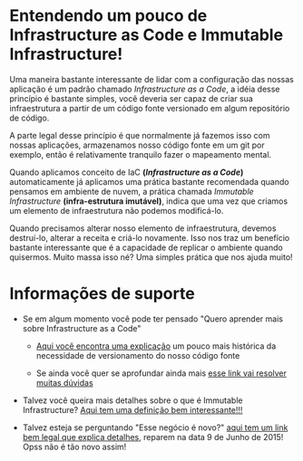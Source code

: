 # Entendendo um pouco de Infrastructure as Code e Immutable Infrastructure!

Uma maneira bastante interessante de lidar com a configuração das nossas aplicação é um padrão chamado
_Infrastructure as a Code_, a idéia desse princípio é bastante simples, você deveria ser capaz de criar
sua infraestrutura a partir de um código fonte versionado em algum repositório de código.

A parte legal desse princípio é que normalmente já fazemos isso com nossas aplicações, armazenamos nosso código
fonte em um git por exemplo, então é relativamente tranquilo fazer o mapeamento mental.

Quando aplicamos conceito de IaC **(_Infrastructure as a Code_)** automaticamente já aplicamos uma prática bastante recomendada quando pensamos
em ambiente de nuvem, a prática chamada _Immutable Infrastructure_ **(infra-estrutura imutável)**, indica que uma vez que criamos
um elemento de infraestrutura não podemos modificá-lo.

Quando precisamos alterar nosso elemento de infraestrutura, devemos destruí-lo, alterar a receita e criá-lo novamente. Isso nos traz um benefício bastante
interessante que é a capacidade de replicar o ambiente quando quisermos. Muito massa isso né? Uma simples prática
que nos ajuda muito!

# Informações de suporte

* Se em algum momento você pode ter pensado "Quero aprender mais sobre Infrastructure as a Code"
  
  * [Aqui você encontra uma explicação](https://www.hashicorp.com/resources/what-is-infrastructure-as-code/) um pouco mais histórica da necessidade de versionamento do nosso código fonte
  
  * Se ainda você quer se aprofundar ainda mais [esse link vai resolver muitas dúvidas](https://www.ibm.com/cloud/learn/infrastructure-as-code)

* Talvez você queira mais detalhes sobre o que é Immutable Infrastructure? [Aqui tem uma definição bem interessante!!!](https://www.hashicorp.com/resources/what-is-mutable-vs-immutable-infrastructure/)

* Talvez esteja se perguntando "Esse negócio é novo?" [aqui tem um link bem legal que explica detalhes](https://www.oreilly.com/radar/an-introduction-to-immutable-infrastructure/),
 reparem na data 9 de Junho de 2015! Opss não é tão novo assim!